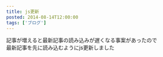 ```yaml
---
title: js更新
posted: 2014-08-14T12:00:00
tags: ['ブログ']
---
```


記事が増えると最新記事の読み込みが遅くなる事案があったので  
最新記事を先に読み込むようにjs更新しました  

